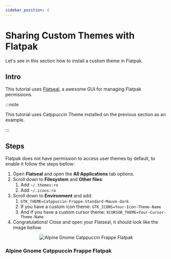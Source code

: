 ```yaml
---
sidebar_position: 4
---
```


# Sharing Custom Themes with Flatpak

Let's see in this section how to install a custom theme in Flatpak.

## Intro

This tutorial uses [Flatseal](https://flathub.org/apps/com.github.tchx84.Flatseal), a awesome GUI for managing Flatpak permissions.

:::note

This tutorial uses Catppuccin Theme installed on the previous section as an example.

:::

## Steps

Flatpak does not have permission to access user themes by default, to enable it follow the steps bellow:

1. Open **Flatseal** and open the **All Applications** tab options.
2. Scroll down to **Filesystem** and **Other files**:
   1. Add ``~/.themes:ro``
   2. Add ``~/.icons:ro``
3. Scroll down to **Environment** and add:
   1. ``GTK_THEME=Catppuccin-Frappe-Standard-Mauve-dark``
   2. If you have a custom icon theme: ``GTK_ICONS=Your-Icon-Theme-Name``
   3. And if you have a custom cursor theme: ``XCURSOR_THEME=Your-Cursor-Theme-Name``
4. Congratulations! Close and open your Flatseal, it should look like the image bellow.

<p align="center">
    <img alt="Alpine Gnome Catppuccin Frappe Flatpak" src="/img/alpine_gnome_catppuccin_flatpak.png"/>
    <h3>Alpine Gnome Catppuccin Frappe Flatpak</h3>
</p>